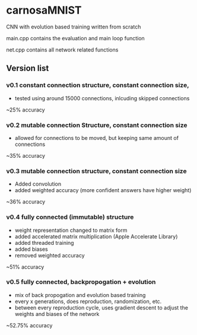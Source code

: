 # carnosaMNIST
CNN with evolution based training written from scratch

main.cpp contains the evaluation and main loop function

net.cpp contains all network related functions 

## Version list
### v0.1 constant connection structure, constant connection size, 
- tested using around 15000 connections, inlcuding skipped connections

~25% accuracy
 
### v0.2 mutable connection Structure, constant connection size
- allowed for connections to be moved, but keeping same amount of connections

~35% accuracy
 
### v0.3 mutable connection structure, constant connection size
- Added convolution
- added weighted accuracy (more confident answers have higher weight)

~36% accuracy
 
### v0.4 fully connected (immutable) structure
- weight representation changed to matrix form
- added accelerated matrix multiplication (Apple Accelerate Library)
- added threaded training
- added biases
- removed weighted accuracy 

~51% accuracy

### v0.5 fully connected, backpropogation + evolution
- mix of back propogation and evolution based training
- every x generations, does reproduction, randomization, etc.
- between every reproduction cycle, uses gradient descent to adjust the weights and biases of the network

~52.75% accuracy
